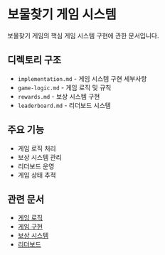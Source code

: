 # 보물찾기 게임 시스템

보물찾기 게임의 핵심 게임 시스템 구현에 관한 문서입니다.

## 디렉토리 구조
- `implementation.md` - 게임 시스템 구현 세부사항
- `game-logic.md` - 게임 로직 및 규칙
- `rewards.md` - 보상 시스템 구현
- `leaderboard.md` - 리더보드 시스템

## 주요 기능
- 게임 로직 처리
- 보상 시스템 관리
- 리더보드 운영
- 게임 상태 추적

## 관련 문서
- [게임 로직](./game-logic.md)
- [게임 구현](./implementation.md)
- [보상 시스템](./rewards.md)
- [리더보드](./leaderboard.md)
